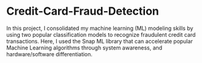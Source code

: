 # Credit-Card-Fraud-Detection
In this project, I consolidated my machine learning (ML) modeling skills by using two popular classification models to recognize fraudulent credit card transactions. Here, I used the Snap ML library that can accelerate popular Machine Learning algorithms through system awareness, and hardware/software differentiation.
